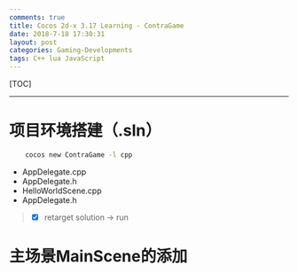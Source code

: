 ```yaml
---
comments: true
title: Cocos 2d-x 3.17 Learning - ContraGame
date: 2018-7-18 17:30:31
layout: post
categories: Gaming-Developments
tags: C++ lua JavaScript
---
```


[TOC]

---

# 项目环境搭建（.sln）

```cmd
    cocos new ContraGame -l cpp
```

* AppDelegate.cpp
* AppDelegate.h
* HelloWorldScene.cpp
* AppDelegate.h

> - [x] retarget solution -> run

# 主场景MainScene的添加
